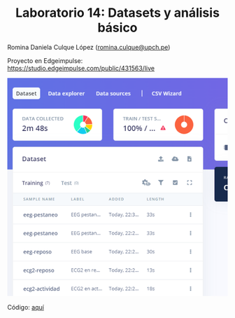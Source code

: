 <div align="center">
<h1>Laboratorio 14: Datasets y análisis básico </h1>
</div>

Romina Daniela Culque López (romina.culque@upch.pe)

Proyecto en Edgeimpulse: https://studio.edgeimpulse.com/public/431563/live

![captura](https://github.com/angiet04/Intro_se-ales06/blob/main/ISB/Laboratorios/Laboratorio_14/Romina/lab14_captura.png)

Código: [aquí](https://github.com/angiet04/Intro_se-ales06/blob/main/ISB/Laboratorios/Laboratorio_14/Romina/edgeimpulse_subir_senales.ipynb)
